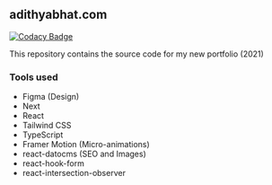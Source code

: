 ## adithyabhat.com

[![Codacy Badge](https://api.codacy.com/project/badge/Grade/cc374861dc924f6f8e2f3175cf29e81a)](https://app.codacy.com/manual/adithyabhat17.ab/adithyabhat.com?utm_source=github.com&utm_medium=referral&utm_content=AdithyaBhat17/adithyabhat.com&utm_campaign=Badge_Grade_Settings)

This repository contains the source code for my new portfolio (2021)

### Tools used
- Figma (Design)
- Next
- React
- Tailwind CSS
- TypeScript
- Framer Motion (Micro-animations)
- react-datocms (SEO and Images)
- react-hook-form
- react-intersection-observer

